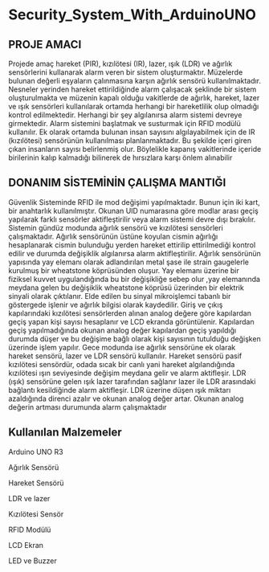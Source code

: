 # Security_System_With_ArduinoUNO

## PROJE AMACI 
Projede amaç hareket (PIR), kızılötesi (IR), lazer, ışık (LDR) ve ağırlık sensörlerini kullanarak alarm veren bir 
sistem oluşturmaktır. Müzelerde bulunan değerli eşyaların çalınmasına karşın ağırlık sensörü 
kullanılmaktadır. Nesneler yerinden hareket ettirildiğinde alarm çalışacak şeklinde bir sistem 
oluşturulmakta ve müzenin kapalı olduğu vakitlerde de ağırlık, hareket, lazer ve ışık sensörleri kullanılarak 
ortamda herhangi bir hareketlilik olup olmadığı kontrol edilmektedir. Herhangi bir şey algılanırsa alarm 
sistemi devreye girmektedir. Alarm sistemini başlatmak ve susturmak için RFID modülü kullanılır. Ek olarak 
ortamda bulunan insan sayısını algılayabilmek için de IR (kızılötesi) sensörünün kullanılması 
planlanmaktadır. Bu şekilde içeri giren çıkan insanların sayısı belirlenmiş olur. Böylelikle kapanış 
vakitlerinde içeride birilerinin kalıp kalmadığı bilinerek de hırsızlara karşı önlem alınabilir

## DONANIM SİSTEMİNİN ÇALIŞMA MANTIĞI
Güvenlik Sisteminde RFID ile mod değişimi yapılmaktadır. Bunun için iki kart, bir anahtarlık kullanılmıştır. 
Okunan UID numarasına göre modlar arası geçiş yapılarak farklı sensörler aktifleştirilir veya alarm sistemi 
devre dışı bırakılır. Sistemin gündüz modunda ağırlık sensörü ve kızılötesi sensörleri çalışmaktadır. Ağırlık 
sensörünün üstüne koyulan cismin ağırlığı hesaplanarak cismin bulunduğu yerden hareket ettirilip 
ettirilmediği kontrol edilir ve durumda değişiklik algılanırsa alarm aktifleştirilir. Ağırlık sensörünün yapısında
yay elemanı olarak adlandırılan metal şase ile strain gaugelerle kurulmuş bir wheatstone köprüsünden
oluşur. Yay elemanı üzerine bir fiziksel kuvvet uygulandığında bu bir değişikliğe sebep olur ,yay elemanında 
meydana gelen bu değişiklik wheatstone köprüsü üzerinden bir elektrik sinyali olarak çıktılanır. Elde edilen 
bu sinyal mikroişlemci tabanlı bir göstergede işlenir ve ağırlık bilgisi olarak kaydedilir.
Giriş ve çıkış kapılarındaki kızılötesi sensörlerden alınan analog değere göre kapılardan geçiş yapan kişi sayısı 
hesaplanır ve LCD ekranda görüntülenir. Kapılardan geçiş yapılmadığında okunan analog değer kapılardan geçiş 
yapıldığı durumda düşer ve bu değişime bağlı olarak kişi sayısının tutulduğu değişken üzerinde işlem yapılır.
Gece modunda ise ağırlık sensörüne ek olarak hareket sensörü, lazer ve LDR sensörü kullanılır. Hareket sensörü 
pasif kızılötesi sensördür, odada sıcak bir canlı yani hareket algılandığında kızılötesi ışın seviyesinde değişim 
meydana gelir ve alarm aktifleşir.
LDR (ışık) sensörüne gelen ışık lazer tarafından sağlanır lazer ile LDR arasındaki bağlantı kesildiğinde alarm 
aktifleşir. LDR üzerine düşen ışık miktarı azaldığında direnci azalır ve okunan analog değer artar. Okunan analog 
değerin artması durumunda alarm çalışmaktadır

## Kullanılan Malzemeler
Arduino UNO R3

Ağırlık Sensörü

Hareket Sensörü

LDR ve lazer

Kızılötesi Sensör

RFID Modülü

LCD Ekran
 
LED ve Buzzer

